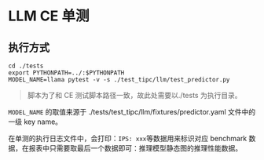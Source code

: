
# LLM CE 单测

## 执行方式

```shell
cd ./tests
export PYTHONPATH=../:$PYTHONPATH
MODEL_NAME=llama pytest -v -s ./test_tipc/llm/test_predictor.py
```

> 脚本为了和 CE 测试脚本路径一致，故此处需要以./tests 为执行目录。

`MODEL_NAME` 的取值来源于 ./tests/test_tipc/llm/fixtures/predictor.yaml 文件中的一级 key name。

在单测的执行日志文件中，会打印：`IPS: xxx`等数据用来标识对应 benchmark 数据，在报表中只需要取最后一个数据即可：推理模型静态图的推理性能数据。
